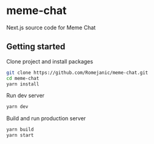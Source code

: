 # meme-chat
Next.js source code for Meme Chat

## Getting started
Clone project and install packages
```sh
git clone https://github.com/Romejanic/meme-chat.git
cd meme-chat
yarn install
```

Run dev server
```sh
yarn dev
```

Build and run production server
```sh
yarn build
yarn start
```